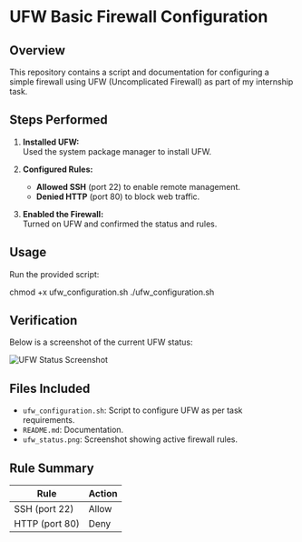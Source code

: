 # UFW Basic Firewall Configuration

## Overview
This repository contains a script and documentation for configuring a simple firewall using UFW (Uncomplicated Firewall) as part of my internship task.

## Steps Performed

1. **Installed UFW:**  
   Used the system package manager to install UFW.

2. **Configured Rules:**  
   - **Allowed SSH** (port 22) to enable remote management.
   - **Denied HTTP** (port 80) to block web traffic.

3. **Enabled the Firewall:**  
   Turned on UFW and confirmed the status and rules.

## Usage

Run the provided script:

chmod +x ufw_configuration.sh
./ufw_configuration.sh


## Verification

Below is a screenshot of the current UFW status:

![UFW Status Screenshot](ufw_status.png)

## Files Included

- `ufw_configuration.sh`: Script to configure UFW as per task requirements.
- `README.md`: Documentation.
- `ufw_status.png`: Screenshot showing active firewall rules.

## Rule Summary

| Rule            | Action  |
|-----------------|---------|
| SSH (port 22)   | Allow   |
| HTTP (port 80)  | Deny    |
